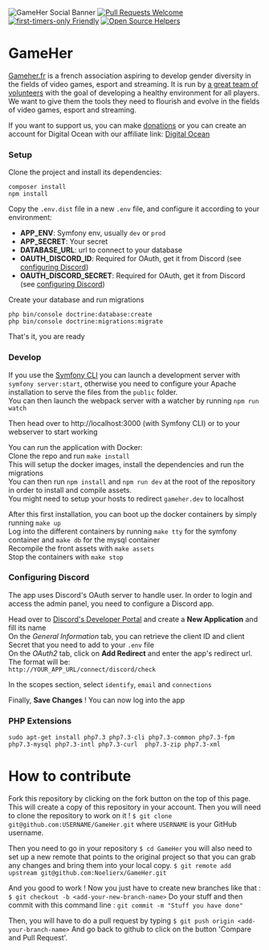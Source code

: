 ![GameHer Social Banner](https://pbs.twimg.com/profile_banners/895352686295617536/1576449060/1500x500)
[![Pull Requests Welcome](https://img.shields.io/badge/PRs-welcome-brightgreen.svg?style=flat)](http://makeapullrequest.com)
[![first-timers-only Friendly](https://img.shields.io/badge/first--timers--only-friendly-blue.svg)](http://www.firsttimersonly.com/)
[![Open Source Helpers](https://www.codetriage.com/noelierx/gameher/badges/users.svg)](https://www.codetriage.com/noelierx/gameher)

# GameHer
[Gameher.fr](https://gameher.fr/) is a french association aspiring to develop gender diversity in the fields of video games, esport and streaming. It is run by [a great team of volunteers](https://gameher.fr/team/a-propos) with the goal of developing a healthy environment for all players. We want to give them the tools they need to flourish and evolve in the fields of video games, esport and streaming.

If you want to support us, you can make [donations](https://gameher.fr/donations) or you can create an account for Digital Ocean with our affiliate link: [Digital Ocean](https://m.do.co/c/20ded2e61f92)

### Setup

Clone the project and install its dependencies:
```
composer install
npm install
```

Copy the `.env.dist` file in a new `.env` file, and configure it according to your environment:

- **APP_ENV**: Symfony env, usually `dev` or `prod`
- **APP_SECRET**: Your secret
- **DATABASE_URL**: url to connect to your database
- **OAUTH_DISCORD_ID**: Required for OAuth, get it from Discord (see [configuring Discord](#configuring-discord))
- **OAUTH_DISCORD_SECRET**:  Required for OAuth, get it from Discord (see [configuring Discord](#configuring-discord))

Create your database and run migrations
```
php bin/console doctrine:database:create
php bin/console doctrine:migrations:migrate
```

That's it, you are ready

### Develop

If you use the [Symfony CLI](https://symfony.com/download) you can launch a development server with `symfony server:start`, otherwise you need to configure your Apache installation to serve the files from the `public` folder.  
You can then launch the webpack server with a watcher by running `npm run watch`

Then head over to http://localhost:3000 (with Symfony CLI) or to your webserver to start working

You can run the application with Docker:  
Clone the repo and run `make install`  
This will setup the docker images, install the dependencies and run the migrations  
You can then run `npm install` and `npm run dev` at the root of the repository in order to install and compile assets.  
You might need to setup your hosts to redirect `gameher.dev` to localhost  

After this first installation, you can boot up the docker containers by simply running `make up`  
Log into the different containers by running `make tty` for the symfony container and `make db` for the mysql container  
Recompile the front assets with `make assets`  
Stop the containers with `make stop`  


### Configuring Discord

The app uses Discord's OAuth server to handle user. In order to login and access the admin panel, you need to configure a Discord app.

Head over to [Discord's Developer Portal](https://discordapp.com/developers/applications) and create a **New Application** and fill its name  
On the *General Information* tab, you can retrieve the client ID and client Secret that you need to add to your `.env` file  
On the *OAuth2* tab, click on **Add Redirect** and enter the app's redirect url. The format will be:  
`http://YOUR_APP_URL/connect/discord/check`  

In the scopes section, select `identify`, `email` and `connections`

Finally, **Save Changes** ! You can now log into the app

### PHP Extensions

`sudo apt-get install php7.3 php7.3-cli php7.3-common php7.3-fpm php7.3-mysql php7.3-intl php7.3-curl  php7.3-zip php7.3-xml`

# How to contribute
Fork this repository by clicking on the fork button on the top of this page. This will create a copy of this repository in your account. Then you will need to clone the repository to work on it !
`$ git clone git@github.com:USERNAME/GameHer.git` where `USERNAME` is your GitHub username.

Then you need to go in your repository `$ cd GameHer` you will also need to set up a new remote that points to the original project so that you can grab any changes and bring them into your local copy.
`$ git remote add upstream git@github.com:Noelierx/GameHer.git`


And you good to work ! Now you just have to create new branches like that :  
`$ git checkout -b <add-your-new-branch-name>` Do your stuff and then commit with this command line : `git commit -m "Stuff you have done"`


Then, you will have to do a pull request by typing `$ git push origin <add-your-branch-name>`
And go back to github to click on the button 'Compare and Pull Request'.

